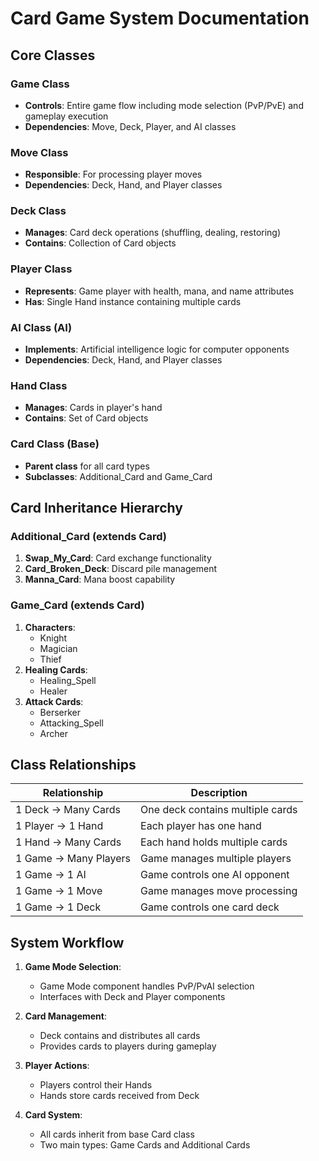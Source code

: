 # Card Game System Documentation

## Core Classes

### Game Class
- **Controls**: Entire game flow including mode selection (PvP/PvE) and gameplay execution
- **Dependencies**: Move, Deck, Player, and AI classes

### Move Class
- **Responsible**: For processing player moves
- **Dependencies**: Deck, Hand, and Player classes

### Deck Class
- **Manages**: Card deck operations (shuffling, dealing, restoring)
- **Contains**: Collection of Card objects

### Player Class
- **Represents**: Game player with health, mana, and name attributes
- **Has**: Single Hand instance containing multiple cards

### AI Class (AI)
- **Implements**: Artificial intelligence logic for computer opponents
- **Dependencies**: Deck, Hand, and Player classes

### Hand Class
- **Manages**: Cards in player's hand
- **Contains**: Set of Card objects

### Card Class (Base)
- **Parent class** for all card types
- **Subclasses**: Additional_Card and Game_Card

## Card Inheritance Hierarchy

### Additional_Card (extends Card)
1. **Swap_My_Card**: Card exchange functionality
2. **Card_Broken_Deck**: Discard pile management
3. **Manna_Card**: Mana boost capability

### Game_Card (extends Card)
1. **Characters**:
   - Knight
   - Magician  
   - Thief
2. **Healing Cards**:
   - Healing_Spell
   - Healer
3. **Attack Cards**:
   - Berserker
   - Attacking_Spell
   - Archer

## Class Relationships

| Relationship | Description |
|-------------|-------------|
| 1 Deck → Many Cards | One deck contains multiple cards |
| 1 Player → 1 Hand | Each player has one hand |
| 1 Hand → Many Cards | Each hand holds multiple cards |
| 1 Game → Many Players | Game manages multiple players |
| 1 Game → 1 AI | Game controls one AI opponent |
| 1 Game → 1 Move | Game manages move processing |
| 1 Game → 1 Deck | Game controls one card deck |

## System Workflow

1. **Game Mode Selection**:
   - Game Mode component handles PvP/PvAI selection
   - Interfaces with Deck and Player components

2. **Card Management**:
   - Deck contains and distributes all cards
   - Provides cards to players during gameplay

3. **Player Actions**:
   - Players control their Hands
   - Hands store cards received from Deck

4. **Card System**:
   - All cards inherit from base Card class
   - Two main types: Game Cards and Additional Cards

